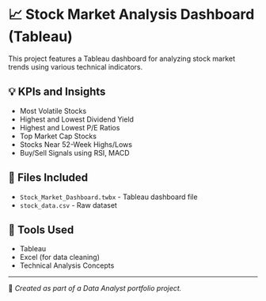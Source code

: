 # 📈 Stock Market Analysis Dashboard (Tableau)

This project features a Tableau dashboard for analyzing stock market trends using various technical indicators.

## 💡 KPIs and Insights

- Most Volatile Stocks
- Highest and Lowest Dividend Yield
- Highest and Lowest P/E Ratios
- Top Market Cap Stocks
- Stocks Near 52-Week Highs/Lows
- Buy/Sell Signals using RSI, MACD

## 📂 Files Included

- `Stock_Market_Dashboard.twbx` - Tableau dashboard file
- `stock_data.csv` - Raw dataset


## 🧰 Tools Used

- Tableau
- Excel (for data cleaning)
- Technical Analysis Concepts

---

🚀 *Created as part of a Data Analyst portfolio project.*

